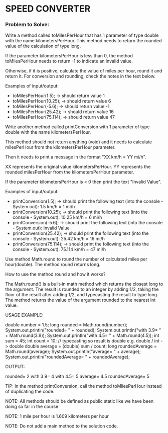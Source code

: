 # SPEED CONVERTER

### Problem to Solve: 

Write a method called toMilesPerHour that has 1 parameter of type double with the name kilometersPerHour. This method needs to return the rounded value of the calculation of type long.

If the parameter kilometersPerHour is less than 0, the method toMilesPerHour needs to return -1 to indicate an invalid value.

Otherwise, if it is positive, calculate the value of miles per hour, round it and return it. For conversion and rounding, check the notes in the text below.

Examples of input/output:
* toMilesPerHour(1.5); → should return value 1
* toMilesPerHour(10.25); → should return value 6
* toMilesPerHour(-5.6); → should return value -1
* toMilesPerHour(25.42); → should return value 16
* toMilesPerHour(75.114); → should return value 47


Write another method called printConversion with 1 parameter of type double with the name kilometersPerHour.

This method should not return anything (void) and it needs to calculate milesPerHour from the kilometersPerHour parameter.

Then it needs to print a message in the format "XX km/h = YY mi/h".

XX represents the original value kilometersPerHour.
YY represents the rounded milesPerHour from the kilometersPerHour parameter.

If the parameter kilometersPerHour is < 0 then print the text "Invalid Value".


Examples of input/output:
* printConversion(1.5); → should print the following text (into the console - System.out): 1.5 km/h = 1 mi/h
* printConversion(10.25); → should print the following text (into the console - System.out): 10.25 km/h = 6 mi/h
* printConversion(-5.6); → should print the following text (into the console - System.out): Invalid Value
* printConversion(25.42); → should print the following text (into the console - System.out): 25.42 km/h = 16 mi/h
* printConversion(75.114); → should print the following text (into the console - System.out): 75.114 km/h = 47 mi/h


Use method Math.round to round the number of calculated miles per hour(double). The method round returns long.


How to use the method round and how it works?

The Math.round() is a built-in math method which returns the closest long to the argument. The result is rounded to an integer by adding 1/2, taking the floor of the result after adding 1/2, and typecasting the result to type long. The method returns the value of the argument rounded to the nearest int value.

USAGE EXAMPLE:

double number = 1.5;
long rounded = Math.round(number);
System.out.println("rounded= " + rounded);
System.out.println("with 3.9= " + Math.round(3.9));
System.out.println("with 4.5= " + Math.round(4.5));
int sum = 45;
int count = 10;
// typecasting so result is double e.g. double / int -> double
double average = (double) sum / count;
long roundedAverage = Math.round(average);
System.out.println("average= " + average);
System.out.println("roundedAverage= " + roundedAverage);


OUTPUT:

rounded= 2
with 3.9= 4
with 4.5= 5
average= 4.5
roundedAverage= 5



TIP: In the method printConversion, call the method toMilesPerHour instead of duplicating the code.

NOTE: All methods should be defined as public static like we have been doing so far in the course.

NOTE: 1 mile per hour is 1.609 kilometers per hour

NOTE: Do not add a main method to the solution code.
